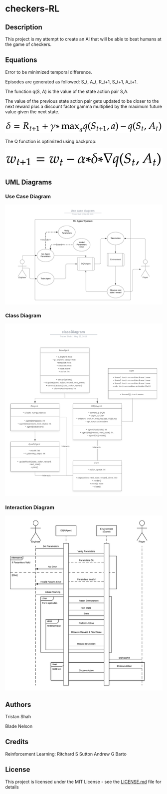 # checkers-RL

## Description

This project is my attempt to create an AI that will be able to beat humans at the game of checkers.

## Equations

Error to be minimized temporal difference.

Episodes are generated as followed: S_t, A_t, R_t+1, S_t+1, A_t+1.

The function q(S, A) is the value of the state action pair S,A.

The value of the previous state action pair gets updated to be closer to the next reward plus a discount factor gamma multiplied by the maximum future value given the next state.

![](images/td.png)

The Q function is optimized using backprop:

![](images/backprop.png)

## UML Diagrams

### Use Case Diagram
![](images/useDiagram.png)

### Class Diagram
![](images/classDiagram.png)

### Interaction Diagram
![](images/interactionDiagram.png)

## Authors
Tristan Shah

Blade Nelson

## Credits
Reinforcement Learning: 
	Ritchard S Sutton
	Andrew G Barto
## License

This project is licensed under the MIT License - see the [LICENSE.md](LICENSE.md) file for details